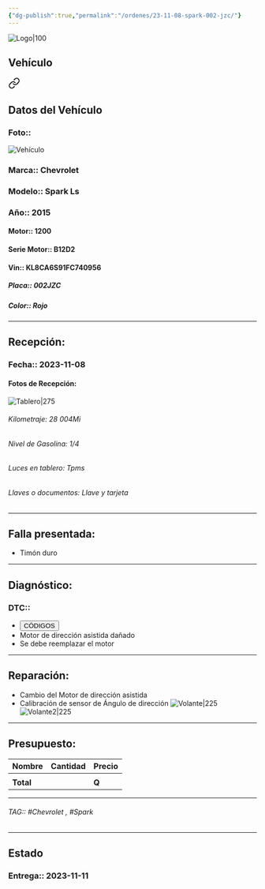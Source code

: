 ```yaml
---
{"dg-publish":true,"permalink":"/ordenes/23-11-08-spark-002-jzc/"}
---
```


![Logo|100](http://drive.google.com/uc?export=view&id=137fl3TIZ0-PU8b-Pt0bsjclwHub_u78G)

## Vehículo

<div class="transclusion internal-embed is-loaded"><a class="markdown-embed-link" href="/vehiculos/chevrolet/spark-002-jzc/#datos-del-vehiculo" aria-label="Open link"><svg xmlns="http://www.w3.org/2000/svg" width="24" height="24" viewBox="0 0 24 24" fill="none" stroke="currentColor" stroke-width="2" stroke-linecap="round" stroke-linejoin="round" class="svg-icon lucide-link"><path d="M10 13a5 5 0 0 0 7.54.54l3-3a5 5 0 0 0-7.07-7.07l-1.72 1.71"></path><path d="M14 11a5 5 0 0 0-7.54-.54l-3 3a5 5 0 0 0 7.07 7.07l1.71-1.71"></path></svg></a><div class="markdown-embed">



## Datos del Vehículo 
### Foto:: 
![Vehículo](http://drive.google.com/uc?export=view&id=15r9aFmOUXoeFG9npjw-1KQzZkNs1yGiH)

### Marca:: Chevrolet 
### Modelo:: Spark Ls
### Año:: 2015
#### Motor:: 1200
#### Serie Motor:: B12D2
#### Vin:: KL8CA6S91FC740956
##### Placa:: 002JZC
##### Color:: Rojo
---


</div></div>


## Recepción:
### Fecha:: 2023-11-08
#### Fotos de Recepción: 
![Tablero|275](http://drive.google.com/uc?export=view&id=15svM29mNVVcH0IhddJI6tXixhiwEgvq2)

###### Kilometraje: 28 004Mi
###### Nivel de Gasolina: 1/4
###### Luces en tablero: Tpms
###### Llaves o documentos: Llave y tarjeta 

---

## Falla presentada:
- Timón duro


---

## Diagnóstico:
### DTC:: 

- <a href="http"><button class="btn success">CÓDIGOS</button></a>
- Motor de dirección asistida dañado 
- Se debe reemplazar el motor 

---
## Reparación:
- Cambio del Motor de dirección asistida 
- Calibración de sensor de Ángulo de dirección 
	![Volante|225](http://drive.google.com/uc?export=view&id=15bRO8rf02h0HWyrJRSNanjzErgWnBZSk)
	![Volante2|225](http://drive.google.com/uc?export=view&id=15mzAlgXuUD_BbjhTEQusOohLEk8QrNMw)

---

## Presupuesto:

| Nombre | Cantidad | Precio |
| ------ | -------- | ------ |
|        |          |        |
| **Total**       |        |    **Q**    |

---

###### TAG:: #Chevrolet , #Spark 

---

## Estado

### Entrega:: 2023-11-11